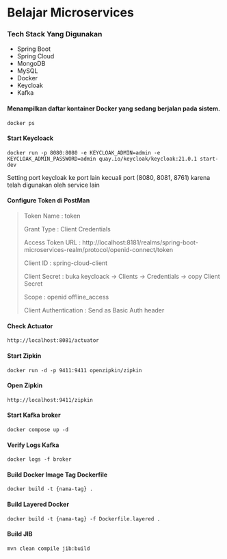 # Belajar Microservices

### Tech Stack Yang Digunakan
 * Spring Boot
 * Spring Cloud
 * MongoDB
 * MySQL
 * Docker
 * Keycloak
 * Kafka

#### Menampilkan daftar kontainer Docker yang sedang berjalan pada sistem. 
    docker ps

#### Start Keycloack
    docker run -p 8080:8080 -e KEYCLOAK_ADMIN=admin -e KEYCLOAK_ADMIN_PASSWORD=admin quay.io/keycloak/keycloak:21.0.1 start-dev
Setting port keycloak ke port lain kecuali port (8080, 8081, 8761) karena telah digunakan oleh service lain

#### Configure Token di PostMan
> Token Name : token
> 
> Grant Type : Client Credentials
> 
> Access Token URL : http://localhost:8181/realms/spring-boot-microservices-realm/protocol/openid-connect/token
> 
> Client ID : spring-cloud-client
> 
> Client Secret : buka keycloack -> Clients -> Credentials -> copy Client Secret
> 
> Scope : openid offline_access
> 
> Client Authentication : Send as Basic Auth header

#### Check Actuator
    http://localhost:8081/actuator
#### Start Zipkin
    docker run -d -p 9411:9411 openzipkin/zipkin
#### Open Zipkin
    http://localhost:9411/zipkin
#### Start Kafka broker
    docker compose up -d
#### Verify Logs Kafka
    docker logs -f broker 
#### Build Docker Image Tag Dockerfile
    docker build -t {nama-tag} .
#### Build Layered Docker
    docker build -t {nama-tag} -f Dockerfile.layered .
#### Build JIB
    mvn clean compile jib:build
